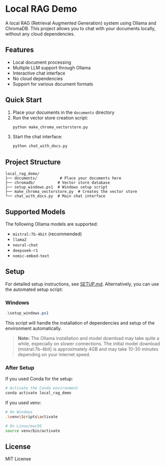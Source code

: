 # Local RAG Demo

A local RAG (Retrieval Augmented Generation) system using Ollama and ChromaDB. This project allows you to chat with your documents locally, without any cloud dependencies.

## Features

- Local document processing
- Multiple LLM support through Ollama
- Interactive chat interface
- No cloud dependencies
- Support for various document formats

## Quick Start

1. Place your documents in the `documents` directory
2. Run the vector store creation script:
   ```bash
   python make_chroma_vectorstore.py
   ```
3. Start the chat interface:
   ```bash
   python chat_with_docs.py
   ```

## Project Structure

```
local_rag_demo/
├── documents/          # Place your documents here
├── chromadb/          # Vector store database
├── setup_windows.ps1  # Windows setup script
├── make_chroma_vectorstore.py  # Creates the vector store
└── chat_with_docs.py  # Main chat interface
```

## Supported Models

The following Ollama models are supported:
- `mistral:7b-4bit` (recommended)
- `llama2`
- `neural-chat`
- `deepseek-r1`
- `nomic-embed-text`

## Setup

For detailed setup instructions, see [SETUP.md](SETUP.md). Alternatively, you can use the automated setup script:

### Windows
```powershell
.\setup_windows.ps1
```

This script will handle the installation of dependencies and setup of the environment automatically.

> **Note:** The Ollama installation and model download may take quite a while, especially on slower connections. The initial model download (mistral:7b-4bit) is approximately 4GB and may take 10-30 minutes depending on your internet speed.

### After Setup

If you used Conda for the setup:
```bash
# Activate the Conda environment
conda activate local_rag_demo
```

If you used venv:
```bash
# On Windows
.\venv\Scripts\activate

# On Linux/macOS
source venv/bin/activate
```

## License

MIT License 